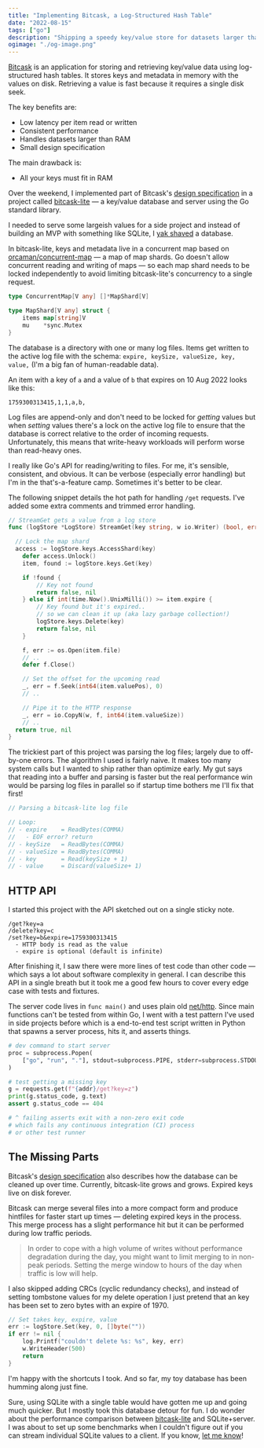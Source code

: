 ```yaml
---
title: "Implementing Bitcask, a Log-Structured Hash Table"
date: "2022-08-15"
tags: ["go"]
description: "Shipping a speedy key/value store for datasets larger than memory."
ogimage: "./og-image.png"
---
```


[Bitcask](https://en.wikipedia.org/wiki/Bitcask) is an application for storing and retrieving key/value data using log-structured hash tables. It stores keys and metadata in memory with the values on disk. Retrieving a value is fast because it requires a single disk seek. 

The key benefits are:

- Low latency per item read or written
- Consistent performance
- Handles datasets larger than RAM
- Small design specification

The main drawback is:

- All your keys must fit in RAM

Over the weekend, I implemented part of Bitcask's [design specification](https://riak.com/assets/bitcask-intro.pdf) in a project called [bitcask-lite](https://github.com/healeycodes/bitcask-lite) — a key/value database and server using the Go standard library.

I needed to serve some largeish values for a side project and instead of building an MVP with something like SQLite, I [yak shaved](https://seths.blog/2005/03/dont_shave_that/) a database.

In bitcask-lite, keys and metadata live in a concurrent map based on [orcaman/concurrent-map](https://github.com/orcaman/concurrent-map) — a map of map shards. Go doesn't allow concurrent reading and writing of maps — so each map shard needs to be locked independently to avoid limiting bitcask-lite's concurrency to a single request.

```go
type ConcurrentMap[V any] []*MapShard[V]

type MapShard[V any] struct {
	items map[string]V
	mu    *sync.Mutex
}
```

The database is a directory with one or many log files. Items get written to the active log file with the schema: `expire, keySize, valueSize, key, value,` (I'm a big fan of human-readable data).

An item with a key of `a` and a value of `b` that expires on 10 Aug 2022 looks like this:

```text
1759300313415,1,1,a,b,
```

Log files are append-only and don't need to be locked for *getting* values but when *setting* values there's a lock on the active log file to ensure that the database is correct relative to the order of incoming requests. Unfortunately, this means that write-heavy workloads will perform worse than read-heavy ones.

I really like Go's API for reading/writing to files. For me, it's sensible, consistent, and obvious. It can be verbose (especially error handling) but I'm in the that's-a-feature camp. Sometimes it's better to be clear.

The following snippet details the hot path for handling `/get` requests. I've added some extra comments and trimmed error handling.

```go
// StreamGet gets a value from a log store
func (logStore *LogStore) StreamGet(key string, w io.Writer) (bool, error) {

  // Lock the map shard
  access := logStore.keys.AccessShard(key)
	defer access.Unlock()
	item, found := logStore.keys.Get(key)

	if !found {
        // Key not found
		return false, nil
	} else if int(time.Now().UnixMilli()) >= item.expire {
        // Key found but it's expired..
        // so we can clean it up (aka lazy garbage collection!)
		logStore.keys.Delete(key)
		return false, nil
	}

	f, err := os.Open(item.file)
    // ..
	defer f.Close()

    // Set the offset for the upcoming read
	_, err = f.Seek(int64(item.valuePos), 0)
    // ..

    // Pipe it to the HTTP response
	_, err = io.CopyN(w, f, int64(item.valueSize))
    // .. 
  return true, nil
}
```

The trickiest part of this project was parsing the log files; largely due to off-by-one errors. The algorithm I used is fairly naive. It makes too many system calls but I wanted to ship rather than optimize early. My gut says that reading into a buffer and parsing is faster but the real performance win would be parsing log files in parallel so if startup time bothers me I'll fix that first!

```go
// Parsing a bitcask-lite log file

// Loop:
// - expire    = ReadBytes(COMMA)
//   - EOF error? return
// - keySize   = ReadBytes(COMMA)
// - valueSize = ReadBytes(COMMA)
// - key       = Read(keySize + 1)
// - value     = Discard(valueSize+ 1)
```

## HTTP API

I started this project with the API sketched out on a single sticky note.

```text
/get?key=a
/delete?key=c
/set?key=b&expire=1759300313415
  - HTTP body is read as the value
  - expire is optional (default is infinite)
```

After finishing it, I saw there were more lines of test code than other code — which says a lot about software complexity in general. I can describe this API in a single breath but it took me a good few hours to cover every edge case with tests and fixtures.

The server code lives in `func main()` and uses plain old [net/http](https://pkg.go.dev/net/http). Since main functions can't be tested from within Go, I went with a test pattern I've used in side projects before which is a end-to-end test script written in Python that spawns a server process, hits it, and asserts things.

```python
# dev command to start server
proc = subprocess.Popen(
    ["go", "run", "."], stdout=subprocess.PIPE, stderr=subprocess.STDOUT
)

# test getting a missing key
g = requests.get(f"{addr}/get?key=z")
print(g.status_code, g.text)
assert g.status_code == 404

# ^ failing asserts exit with a non-zero exit code
# which fails any continuous integration (CI) process
# or other test runner
```

## The Missing Parts

Bitcask's [design specification](https://riak.com/assets/bitcask-intro.pdf) also describes how the database can be cleaned up over time. Currently, bitcask-lite grows and grows. Expired keys live on disk forever. 

Bitcask can merge several files into a more compact form and produce hintfiles for faster start up times — deleting expired keys in the process. This merge process has a slight performance hit but it can be performed during low traffic periods.

> In order to cope with a high volume of writes without performance degradation during the day, you might want to limit merging to in non-peak periods. Setting the merge window to hours of the day when traffic is low will help.
> 

I also skipped adding CRCs (cyclic redundancy checks), and instead of setting tombstone values for my delete operation I just pretend that an key has been set to zero bytes with an expire of 1970.

```go
// Set takes key, expire, value
err := logStore.Set(key, 0, []byte(""))
if err != nil {
	log.Printf("couldn't delete %s: %s", key, err)
	w.WriteHeader(500)
	return
}
```

I'm happy with the shortcuts I took. And so far, my toy database has been humming along just fine.

Sure, using SQLite with a single table would have gotten me up and going much quicker. But I mostly took this database detour for fun. I do wonder about the performance comparison between [bitcask-lite](https://github.com/healeycodes/bitcask-lite) and SQLite+server. I was about to set up some benchmarks when I couldn't figure out if you can stream individual SQLite values to a client. If you know, [let me know](mailto:healeycodes@gmail.com)!
